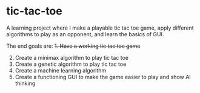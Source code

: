# tic-tac-toe
A learning project where I make a playable tic tac toe game, apply different algorithms to play as an opponent, and learn the basics of GUI. 

The end goals are:
~~1. Have a working tic tac toe game~~

2. Create a minimax algorithm to play tic tac toe
3. Create a genetic algorithm to play tic tac toe
4. Create a machine learning algorithm
5. Create a functioning GUI to make the game easier to play and show AI thinking
